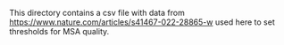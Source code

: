 This directory contains a csv file with data from https://www.nature.com/articles/s41467-022-28865-w
used here to set thresholds for MSA quality.
